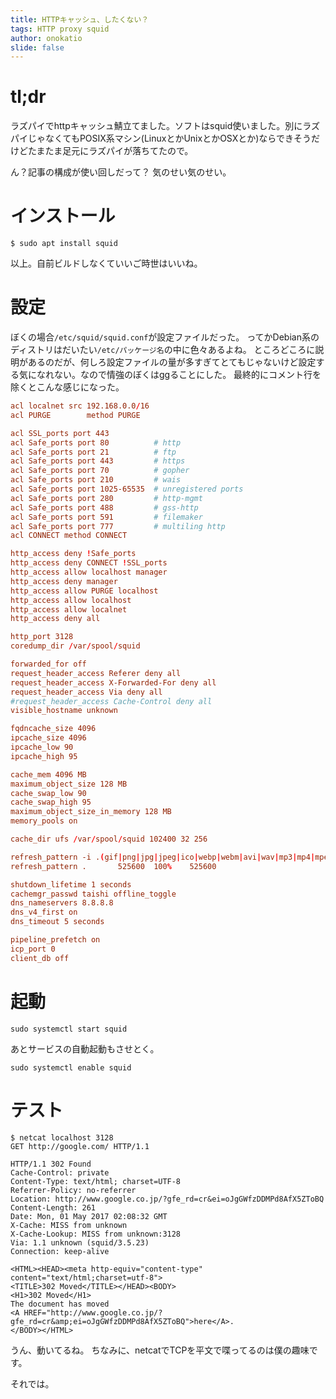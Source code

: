 ```yaml
---
title: HTTPキャッシュ、したくない？
tags: HTTP proxy squid
author: onokatio
slide: false
---
```

# tl;dr
ラズパイでhttpキャッシュ鯖立てました。ソフトはsquid使いました。別にラズパイじゃなくてもPOSIX系マシン(LinuxとかUnixとかOSXとか)ならできそうだけどたまたま足元にラズパイが落ちてたので。

ん？記事の構成が使い回しだって？
気のせい気のせい。

# インストール

```shell-session:shell
$ sudo apt install squid
```

以上。自前ビルドしなくていいご時世はいいね。

# 設定
ぼくの場合```/etc/squid/squid.conf```が設定ファイルだった。
ってかDebian系のディストリはだいたい```/etc/パッケージ名```の中に色々あるよね。
ところどころに説明があるのだが、何しろ設定ファイルの量が多すぎてとてもじゃないけど設定する気になれない。なので情強のぼくはggることにした。
最終的にコメント行を除くとこんな感じになった。
```:squid.conf
acl localnet src 192.168.0.0/16
acl PURGE        method PURGE

acl SSL_ports port 443
acl Safe_ports port 80          # http
acl Safe_ports port 21          # ftp
acl Safe_ports port 443         # https
acl Safe_ports port 70          # gopher
acl Safe_ports port 210         # wais
acl Safe_ports port 1025-65535  # unregistered ports
acl Safe_ports port 280         # http-mgmt
acl Safe_ports port 488         # gss-http
acl Safe_ports port 591         # filemaker
acl Safe_ports port 777         # multiling http
acl CONNECT method CONNECT

http_access deny !Safe_ports
http_access deny CONNECT !SSL_ports
http_access allow localhost manager
http_access deny manager
http_access allow PURGE localhost
http_access allow localhost
http_access allow localnet
http_access deny all

http_port 3128
coredump_dir /var/spool/squid

forwarded_for off
request_header_access Referer deny all
request_header_access X-Forwarded-For deny all
request_header_access Via deny all
#request_header_access Cache-Control deny all
visible_hostname unknown

fqdncache_size 4096
ipcache_size 4096
ipcache_low 90
ipcache_high 95

cache_mem 4096 MB
maximum_object_size 128 MB
cache_swap_low 90
cache_swap_high 95
maximum_object_size_in_memory 128 MB
memory_pools on

cache_dir ufs /var/spool/squid 102400 32 256

refresh_pattern -i .(gif|png|jpg|jpeg|ico|webp|webm|avi|wav|mp3|mp4|mpeg|swf|flv|x-flv|js|css|shtml)$ 525600    100%    525600 override-expire override-lastmod ignore-reload ignore-reload ignore-no-cache  ignore-private
refresh_pattern .       525600  100%    525600

shutdown_lifetime 1 seconds
cachemgr_passwd taishi offline_toggle
dns_nameservers 8.8.8.8
dns_v4_first on
dns_timeout 5 seconds

pipeline_prefetch on
icp_port 0
client_db off
```

# 起動

```
sudo systemctl start squid
```

あとサービスの自動起動もさせとく。

```
sudo systemctl enable squid
```
# テスト

```shell-session:shell
$ netcat localhost 3128
GET http://google.com/ HTTP/1.1

HTTP/1.1 302 Found
Cache-Control: private
Content-Type: text/html; charset=UTF-8
Referrer-Policy: no-referrer
Location: http://www.google.co.jp/?gfe_rd=cr&ei=oJgGWfzDDMPd8AfX5ZToBQ
Content-Length: 261
Date: Mon, 01 May 2017 02:08:32 GMT
X-Cache: MISS from unknown
X-Cache-Lookup: MISS from unknown:3128
Via: 1.1 unknown (squid/3.5.23)
Connection: keep-alive

<HTML><HEAD><meta http-equiv="content-type" content="text/html;charset=utf-8">
<TITLE>302 Moved</TITLE></HEAD><BODY>
<H1>302 Moved</H1>
The document has moved
<A HREF="http://www.google.co.jp/?gfe_rd=cr&amp;ei=oJgGWfzDDMPd8AfX5ZToBQ">here</A>.
</BODY></HTML>
```
うん、動いてるね。
ちなみに、netcatでTCPを平文で喋ってるのは僕の趣味です。

それでは。

